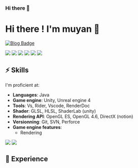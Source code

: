 ### Hi there 👋

# Hi there ! I'm muyan 🦊

[![Blog Badge](https://img.shields.io/badge/blog-慕言手记-blue)](https://muyanshouji.github.io/)

[![](https://leetcode-badge.haozibi.dev/v1cn/mr-j001.svg)](https://leetcode-cn.com/mr-j001) [![](https://leetcode-badge.haozibi.dev/v1cn/ranking/haozibi.svg)](https://leetcode-cn.com/haozibi) [![](https://leetcode-badge.haozibi.dev/v1cn/solved/haozibi.svg)](https://leetcode-cn.com/haozibi) [![](https://leetcode-badge.haozibi.dev/v1cn/solved-rate/haozibi.svg)](https://leetcode-cn.com/haozibi) [![](https://leetcode-badge.haozibi.dev/v1cn/accepted/haozibi.svg)](https://leetcode-cn.com/haozibi) [![](https://leetcode-badge.haozibi.dev/v1cn/accepted-rate/haozibi.svg)](https://leetcode-cn.com/haozibi)


<!---
[![Twitter Badge](https://img.shields.io/badge/-@Jonathan%20Six-00acee?style=flat&logo=Twitter&logoColor=white)](https://twitter.com/renardjojo "Follow on Twitter")
[![mail Badge](https://img.shields.io/badge/-j.six@student.isartdigital.com-c14438?style=flat&logo=Gmail&logoColor=white)](mailto:j.six@student.isartdigital.com "Connect via Email")
-->



## ⚡️ Skills

I'm proficient at:

- **Languages**: Java
- **Game engine**: Unity, Unreal engine 4
- **Tools**: Vs, Rider, Vscode, RenderDoc
- **Shader**: GLSL, HLSL, ShaderLab (unity)
- **Rendering API**: OpenGL ES, OpenGL 4.6, DirectX (notion)
- **Versionning**: Git, SVN, Perforce
- **Game engine features**: 
  - Rendering

 
![](https://github-readme-stats.vercel.app/api/top-langs/?username=muyanshouji&show_icons=true&hide_border=true)
![](https://github-readme-stats.vercel.app/api?username=muyanshouji&show_icons=true&hide_border=true)

## 💼 Experience

